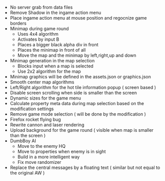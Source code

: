 * No server grab from data files
* Remove Shadow in the ingame action menu
* Place ingame action menu at mouse position and regocnize game borders 
* Minimap during game round 
  * Uses 4x4 algorithm
  * Activates by input B
  * Places a bigger black alpha div in front 
  * Places the minimap in front of all
  * Move the map and the minimap by left,right,up and down
* Minimap generation in the map selection
  * Blocks input when a map is selected
  * Use 2x2 algorithm for the map
* Minimap graphics will be defined in the assets.json or graphics.json
* Smooth center map algorithms
* Left/Right algorithm for the hot tile information popup ( screen based )
* Disable screen scrolling when side is smaller than the screen 
* Dynamic sizes for the game menu
* Calculate property meta data during map selection based on the modification settings
* Remove game mode selection ( will be done by the modification )
* Firefox rocket flying bug
* Rewrite cannon and laser rendering
* Upload background for the game round ( visible when map is smaller than the screen )
* DumbBoy AI
  * Move to the enemy HQ
  * Move to properties when enemy is in sight
  * Build in a more intelligent way
  * Fix move randomizer
* Replace the central messages by a floating text ( similar but not equal to the original AW )